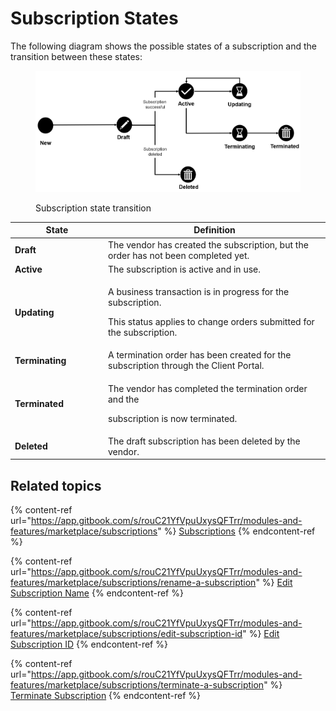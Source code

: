 # Subscription States

The following diagram shows the possible states of a subscription and the transition between these states:

<figure><img src="../../../.gitbook/assets/Subscriptions.png" alt=""><figcaption><p>Subscription state transition</p></figcaption></figure>

<table><thead><tr><th width="135">State</th><th>Definition</th></tr></thead><tbody><tr><td><strong>Draft</strong></td><td>The vendor has created the subscription, but the order has not been completed yet.</td></tr><tr><td><strong>Active</strong></td><td>The subscription is active and in use.</td></tr><tr><td><strong>Updating</strong></td><td><p>A business transaction is in progress for the subscription. </p><p></p><p>This status applies to change orders submitted for the subscription.</p></td></tr><tr><td><strong>Terminating</strong></td><td>A termination order has been created for the subscription through the Client Portal.</td></tr><tr><td><strong>Terminated</strong></td><td><p>The vendor has completed the termination order and the </p><p>subscription is now terminated.</p></td></tr><tr><td><strong>Deleted</strong></td><td>The draft subscription has been deleted by the vendor.</td></tr></tbody></table>

## Related topics

{% content-ref url="https://app.gitbook.com/s/rouC21YfVpuUxysQFTrr/modules-and-features/marketplace/subscriptions" %}
[Subscriptions](https://app.gitbook.com/s/rouC21YfVpuUxysQFTrr/modules-and-features/marketplace/subscriptions)
{% endcontent-ref %}

{% content-ref url="https://app.gitbook.com/s/rouC21YfVpuUxysQFTrr/modules-and-features/marketplace/subscriptions/rename-a-subscription" %}
[Edit Subscription Name](https://app.gitbook.com/s/rouC21YfVpuUxysQFTrr/modules-and-features/marketplace/subscriptions/rename-a-subscription)
{% endcontent-ref %}

{% content-ref url="https://app.gitbook.com/s/rouC21YfVpuUxysQFTrr/modules-and-features/marketplace/subscriptions/edit-subscription-id" %}
[Edit Subscription ID](https://app.gitbook.com/s/rouC21YfVpuUxysQFTrr/modules-and-features/marketplace/subscriptions/edit-subscription-id)
{% endcontent-ref %}

{% content-ref url="https://app.gitbook.com/s/rouC21YfVpuUxysQFTrr/modules-and-features/marketplace/subscriptions/terminate-a-subscription" %}
[Terminate Subscription](https://app.gitbook.com/s/rouC21YfVpuUxysQFTrr/modules-and-features/marketplace/subscriptions/terminate-a-subscription)
{% endcontent-ref %}
